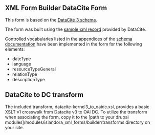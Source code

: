 ## XML Form Builder DataCite Form

This form is based on the [DataCite 3 schema](https://schema.datacite.org/meta/kernel-3/index.html).

The form was built using the [sample xml record](https://schema.datacite.org/meta/kernel-3/example/datacite-example-full-v3.1.xml) provided by DataCite.

Controlled vocabularies listed in the appendices of the [schema documentation](http://schema.datacite.org/meta/kernel-3/doc/DataCite-MetadataKernel_v3.1.pdf) have been implemented in the form for the following elements:

* dateType
* language
* resourceTypeGeneral
* relationType
* descriptionType

## DataCite to DC transform

The included transform, datacite-kernel3_to_oaidc.xsl, provides a basic XSLT v1 crosswalk from Datacite v3 to OAI DC. To utilize the transform when associating the form, copy it to the [path to your drupal modules]/modules/islandora_xml_forms/builder/transforms directory on your site.
